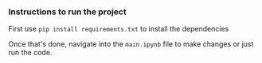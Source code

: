 ### Instructions to run the project

First use `pip install requirements.txt` to install the dependencies

Once that's done, navigate into the `main.ipynb` file to make changes or just run the code.
